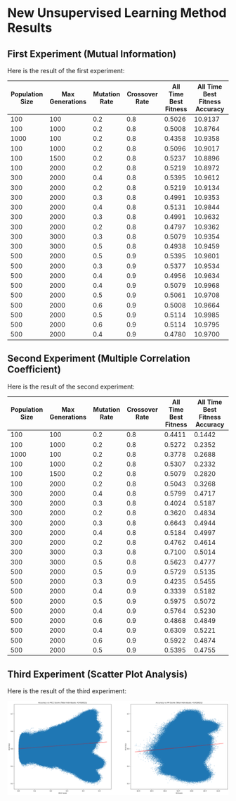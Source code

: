 # New Unsupervised Learning Method Results

## First Experiment (Mutual Information)

Here is the result of the first experiment:

| Population Size | Max Generations | Mutation Rate | Crossover Rate | All Time Best Fitness | All Time Best Fitness Accuracy |
|-----------------|-----------------|---------------|----------------|-----------------------|--------------------------------|
| 100             | 100             | 0.2           | 0.8            | 0.5026                | 10.9137                        |
| 100             | 1000            | 0.2           | 0.8            | 0.5008                | 10.8764                        |
| 1000            | 100             | 0.2           | 0.8            | 0.4358                | 10.9358                        |
| 100             | 1000            | 0.2           | 0.8            | 0.5096                | 10.9017                        |
| 100             | 1500            | 0.2           | 0.8            | 0.5237                | 10.8896                        |
| 100             | 2000            | 0.2           | 0.8            | 0.5219                | 10.8972                        |
| 300             | 2000            | 0.4           | 0.8            | 0.5395                | 10.9612                        |
| 300             | 2000            | 0.2           | 0.8            | 0.5219                | 10.9134                        |
| 300             | 2000            | 0.3           | 0.8            | 0.4991                | 10.9353                        |
| 300             | 2000            | 0.4           | 0.8            | 0.5131                | 10.9844                        |
| 300             | 2000            | 0.3           | 0.8            | 0.4991                | 10.9632                        |
| 300             | 2000            | 0.2           | 0.8            | 0.4797                | 10.9362                        |
| 300             | 3000            | 0.3           | 0.8            | 0.5079                | 10.9354                        |
| 300             | 3000            | 0.5           | 0.8            | 0.4938                | 10.9459                        |
| 500             | 2000            | 0.5           | 0.9            | 0.5395                | 10.9601                        |
| 500             | 2000            | 0.3           | 0.9            | 0.5377                | 10.9534                        |
| 500             | 2000            | 0.4           | 0.9            | 0.4956                | 10.9634                        |
| 500             | 2000            | 0.4           | 0.9            | 0.5079                | 10.9968                        |
| 500             | 2000            | 0.5           | 0.9            | 0.5061                | 10.9708                        |
| 500             | 2000            | 0.6           | 0.9            | 0.5008                | 10.9664                        |
| 500             | 2000            | 0.5           | 0.9            | 0.5114                | 10.9985                        |
| 500             | 2000            | 0.6           | 0.9            | 0.5114                | 10.9795                        |
| 500             | 2000            | 0.4           | 0.9            | 0.4780                | 10.9700                        |

## Second Experiment (Multiple Correlation Coefficient)

Here is the result of the second experiment:

| Population Size | Max Generations | Mutation Rate | Crossover Rate | All Time Best Fitness | All Time Best Fitness Accuracy |
|-----------------|-----------------|---------------|----------------|-----------------------|--------------------------------|
| 100             | 100             | 0.2           | 0.8            | 0.4411                | 0.1442                         |
| 100             | 1000            | 0.2           | 0.8            | 0.5272                | 0.2352                         |
| 1000            | 100             | 0.2           | 0.8            | 0.3778                | 0.2688                         |
| 100             | 1000            | 0.2           | 0.8            | 0.5307                | 0.2332                         |
| 100             | 1500            | 0.2           | 0.8            | 0.5079                | 0.2820                         |
| 100             | 2000            | 0.2           | 0.8            | 0.5043                | 0.3268                         |
| 300             | 2000            | 0.4           | 0.8            | 0.5799                | 0.4717                         |
| 300             | 2000            | 0.3           | 0.8            | 0.4024                | 0.5187                         |
| 300             | 2000            | 0.2           | 0.8            | 0.3620                | 0.4834                         |
| 300             | 2000            | 0.3           | 0.8            | 0.6643                | 0.4944                         |
| 300             | 2000            | 0.4           | 0.8            | 0.5184                | 0.4997                         |
| 300             | 2000            | 0.2           | 0.8            | 0.4762                | 0.4614                         |
| 300             | 3000            | 0.3           | 0.8            | 0.7100                | 0.5014                         |
| 300             | 3000            | 0.5           | 0.8            | 0.5623                | 0.4777                         |
| 500             | 2000            | 0.5           | 0.9            | 0.5729                | 0.5135                         |
| 500             | 2000            | 0.3           | 0.9            | 0.4235                | 0.5455                         |
| 500             | 2000            | 0.4           | 0.9            | 0.3339                | 0.5182                         |
| 500             | 2000            | 0.5           | 0.9            | 0.5975                | 0.5072                         |
| 500             | 2000            | 0.4           | 0.9            | 0.5764                | 0.5230                         |
| 500             | 2000            | 0.6           | 0.9            | 0.4868                | 0.4849                         |
| 500             | 2000            | 0.4           | 0.9            | 0.6309                | 0.5221                         |
| 500             | 2000            | 0.6           | 0.9            | 0.5922                | 0.4874                         |
| 500             | 2000            | 0.5           | 0.9            | 0.5395                | 0.4755                         |

## Third Experiment (Scatter Plot Analysis)

Here is the result of the third experiment:

![Scatter Plot](scatter_plot.png)